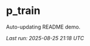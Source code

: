# p_train

Auto-updating README demo.

<!--START_SECTION:status-->
_Last run: 2025-08-25 21:18 UTC_
<!--END_SECTION:status-->









































































































































